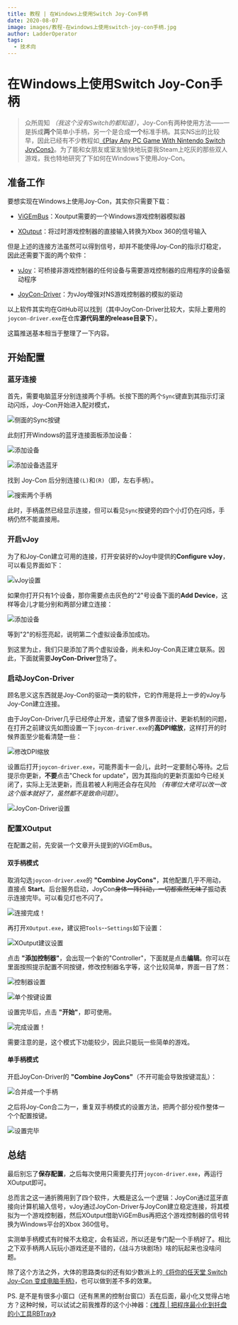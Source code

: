 ```yaml
---
title: 教程 | 在Windows上使用Switch Joy-Con手柄
date: 2020-08-07
image: images/教程-在windows上使用switch-joy-con手柄.jpg
author: LadderOperator
tags:
  - 技术向
---
```

# 在Windows上使用Switch Joy-Con手柄



> 众所周知 *（我这个没有Switch的都知道）*，Joy-Con有两种使用方法——一是拆成**两个**简单小手柄，另一个是合成**一个**标准手柄。其实NS出的比较早，因此已经有不少教程如[《Play Any PC Game With Nintendo Switch JoyCons》](https://www.youtube.com/watch?v=p0awlrvWdAY "Play Any PC Game With Nintendo Switch JoyCons")。为了能和女朋友或室友愉快地玩耍我Steam上吃灰的那些双人游戏，我也特地研究了下如何在Windows下使用Joy-Con。


## 准备工作


要想实现在Windows上使用Joy-Con，其实你只需要下载：



-   [ViGEmBus](https://github.com/ViGEm/ViGEmBus/releases/)：Xoutput需要的一个Windows游戏控制器模拟器



-   [XOutput](https://xoutput.sourceforge.io/)：将过时游戏控制器的直接输入转换为Xbox 360的信号输入



但是上述的连接方法虽然可以得到信号，却并不能使得Joy-Con的指示灯稳定，因此还需要下面的两个软件：



-   [vJoy](http://vjoystick.sourceforge.net/site/index.php/download-a-install)：可桥接非游戏控制器的任何设备与需要游戏控制器的应用程序的设备驱动程序

-   [JoyCon-Driver](https://github.com/fossephate/JoyCon-Driver)：为vJoy增强对NS游戏控制器的模拟的驱动



以上软件其实均在GitHub可以找到（其中JoyCon-Driver比较大，实际上要用的`joycon-driver.exe`在仓库**源代码里的release目录下**）。



这篇推送基本相当于整理了一下内容。



## 开始配置



### 蓝牙连接



首先，需要电脑蓝牙分别连接两个手柄。长按下图的两个`Sync`键直到其指示灯滚动闪烁，Joy-Con开始进入配对模式，



![侧面的Sync按键](images/1596770576277.jpg)



此刻打开Windows的蓝牙连接面板添加设备：



![添加设备](images/post-510-5f2d0578eada7.png)



![添加设备选蓝牙](images/post-510-5f2d057a34092.png)



找到 Joy-Con 后分别连接`(L)`和`(R)`（即，左右手柄）。



![搜索两个手柄](images/post-510-5f2d057b3cc59.png)



此时，手柄虽然已经显示连接，但可以看见`Sync`按键旁的四个小灯仍在闪烁，手柄仍然不能直接用。



### 开启vJoy



为了和Joy-Con建立可用的连接，打开安装好的vJoy中提供的**Configure vJoy**，可以看见界面如下：



![vJoy设置](images/post-510-5f2d057e4d8e2.png)



如果你打开只有1个设备，那你需要点击灰色的"2"号设备下面的**Add Device**，这样等会儿才能分别和两部分建立连接：



![添加设备](images/post-510-5f2d0581539a6.png)



等到"2"的标签亮起，说明第二个虚拟设备添加成功。



到这里为止，我们只是添加了两个虚拟设备，尚未和Joy-Con真正建立联系。因此，下面就需要**JoyCon-Driver**登场了。



### 启动JoyCon-Driver



顾名思义这东西就是Joy-Con的驱动一类的软件，它的作用是将上一步的vJoy与Joy-Con建立连接。



由于JoyCon-Driver几乎已经停止开发，遗留了很多界面设计、更新机制的问题，在打开之前建议先如图设置一下`joycon-driver.exe`的**高DPI缩放**，这样打开的时候界面至少能看清楚一些：



![修改DPI缩放](images/post-510-5f2d0583af954.png)



设置后打开`joycon-driver.exe`，可能界面卡一会儿，此时一定要耐心等待。之后提示你更新，**不要**点击"Check for update"，因为其指向的更新页面如今已经关闭了，实际上无法更新，而且若被人利用还会存在风险 *（有哪位大佬可以改一改这个版本就好了，虽然都不是致命问题）*。



![JoyCon-Driver设置](images/post-510-5f2d058635aa5.png)



### 配置XOutput



在配置之前，先安装一个文章开头提到的ViGEmBus。



#### 双手柄模式



取消勾选`joycon-driver.exe`的 **"Combine JoyCons"**，其他配置几乎不用动，直接点 **Start**。后台服务启动，JoyCon~~身体一阵抖动，一切都索然无味了~~振动表示连接完毕。可以看见灯也不闪了。



![连接完成！](images/1596770576264.jpg)



再打开`XOutput.exe`，建议把`Tools`--`Settings`如下设置：



![XOutput建议设置](images/post-510-5f2d05941dd09.png)



点击 **"添加控制器"**，会出现一个新的"Controller"，下面就是点击**编辑**。你可以在里面按照提示配置不同按键，修改控制器名字等，这个比较简单，界面一目了然：



![控制器设置](images/post-510-5f2d059a3d02d.png)



![单个按键设置](images/post-510-5f2d059f139b2.png)



设置完毕后，点击 **"开始"**，即可使用。



![完成设置！](images/post-510-5f2d05a6f27ca.png)



需要注意的是，这个模式下功能较少，因此只能玩一些简单的游戏。



#### 单手柄模式



开启JoyCon-Driver的 **"Combine JoyCons"**（不开可能会导致按键混乱）：



![合并成一个手柄](images/post-510-5f2d05a87eba2.png)



之后将Joy-Con合二为一，重复双手柄模式的设置方法，把两个部分视作整体一个个配置按键。



![设置完毕](images/post-510-5f2d05af04365.png)



## 总结



最后别忘了**保存配置**，之后每次使用只需要先打开`joycon-driver.exe`，再运行XOutput即可。



总而言之这一通折腾用到了四个软件，大概是这么一个逻辑：JoyCon通过蓝牙直接向计算机输入信号，vJoy通过JoyCon-Driver与JoyCon建立稳定连接，将其模拟为一个游戏控制器，然后XOutput借助ViGEmBus再把这个游戏控制器的信号转换为Windows平台的Xbox 360信号。



实测单手柄模式有时候不太稳定，会有延迟，所以还是专门配一个手柄好了。相比之下双手柄两人玩玩小游戏还是不错的，《战斗方块剧场》啥的玩起来也没啥问题。



除了这个方法之外，大体的思路类似的还有如少数派上的[《将你的任天堂 Switch Joy-Con 变成电脑手柄》](https://sspai.com/post/43982)，也可以做到差不多的效果。



PS. 是不是有很多小窗口（还有黑黑的控制台窗口）丢在后面，最小化又觉得占地方？这种时候，可以试试之前我推荐的这个小神器：[《推荐 | 把程序最小化到托盘的小工具RBTray》](https://mp.weixin.qq.com/s/aCPJqzo_kvtEDLio49uwmw)

